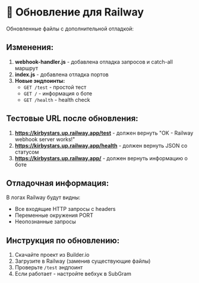 # 🚀 Обновление для Railway

Обновленные файлы с дополнительной отладкой:

## Изменения:

1. **webhook-handler.js** - добавлена отладка запросов и catch-all маршрут
2. **index.js** - добавлена отладка портов
3. **Новые эндпоинты:**
   - `GET /test` - простой тест
   - `GET /` - информация о боте
   - `GET /health` - health check

## Тестовые URL после обновления:

1. **https://kirbystars.up.railway.app/test** - должен вернуть "OK - Railway webhook server works!"
2. **https://kirbystars.up.railway.app/health** - должен вернуть JSON со статусом
3. **https://kirbystars.up.railway.app/** - должен вернуть информацию о боте

## Отладочная информация:

В логах Railway будут видны:
- Все входящие HTTP запросы с headers
- Переменные окружения PORT
- Неопознанные запросы

## Инструкция по обновлению:

1. Скачайте проект из Builder.io
2. Загрузите в Railway (заменив существующие файлы)
3. Проверьте `/test` эндпоинт
4. Если работает - настройте вебхук в SubGram

